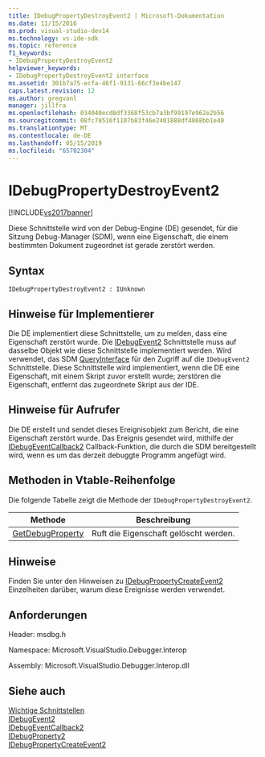 ```yaml
---
title: IDebugPropertyDestroyEvent2 | Microsoft-Dokumentation
ms.date: 11/15/2016
ms.prod: visual-studio-dev14
ms.technology: vs-ide-sdk
ms.topic: reference
f1_keywords:
- IDebugPropertyDestroyEvent2
helpviewer_keywords:
- IDebugPropertyDestroyEvent2 interface
ms.assetid: 301b7a75-ecfa-46f1-9131-66cf3e4be147
caps.latest.revision: 12
ms.author: gregvanl
manager: jillfra
ms.openlocfilehash: 034040ecd8df3368f53cb7a3bf99197e962e2b56
ms.sourcegitcommit: 08fc78516f1107b83f46e2401888df4868bb1e40
ms.translationtype: MT
ms.contentlocale: de-DE
ms.lasthandoff: 05/15/2019
ms.locfileid: "65702304"
---
```

# <a name="idebugpropertydestroyevent2"></a>IDebugPropertyDestroyEvent2
[!INCLUDE[vs2017banner](../../../includes/vs2017banner.md)]

Diese Schnittstelle wird von der Debug-Engine (DE) gesendet, für die Sitzung Debug-Manager (SDM), wenn eine Eigenschaft, die einem bestimmten Dokument zugeordnet ist gerade zerstört werden.  
  
## <a name="syntax"></a>Syntax  
  
```  
IDebugPropertyDestroyEvent2 : IUnknown  
```  
  
## <a name="notes-for-implementers"></a>Hinweise für Implementierer  
 Die DE implementiert diese Schnittstelle, um zu melden, dass eine Eigenschaft zerstört wurde. Die [IDebugEvent2](../../../extensibility/debugger/reference/idebugevent2.md) Schnittstelle muss auf dasselbe Objekt wie diese Schnittstelle implementiert werden. Wird verwendet, das SDM [QueryInterface](https://msdn.microsoft.com/library/62fce95e-aafa-4187-b50b-e6611b74c3b3) für den Zugriff auf die `IDebugEvent2` Schnittstelle. Diese Schnittstelle wird implementiert, wenn die DE eine Eigenschaft, mit einem Skript zuvor erstellt wurde; zerstören die Eigenschaft, entfernt das zugeordnete Skript aus der IDE.  
  
## <a name="notes-for-callers"></a>Hinweise für Aufrufer  
 Die DE erstellt und sendet dieses Ereignisobjekt zum Bericht, die eine Eigenschaft zerstört wurde. Das Ereignis gesendet wird, mithilfe der [IDebugEventCallback2](../../../extensibility/debugger/reference/idebugeventcallback2.md) Callback-Funktion, die durch die SDM bereitgestellt wird, wenn es um das derzeit debuggte Programm angefügt wird.  
  
## <a name="methods-in-vtable-order"></a>Methoden in Vtable-Reihenfolge  
 Die folgende Tabelle zeigt die Methode der `IDebugPropertyDestroyEvent2`.  
  
|Methode|Beschreibung|  
|------------|-----------------|  
|[GetDebugProperty](../../../extensibility/debugger/reference/idebugpropertydestroyevent2-getdebugproperty.md)|Ruft die Eigenschaft gelöscht werden.|  
  
## <a name="remarks"></a>Hinweise  
 Finden Sie unter den Hinweisen zu [IDebugPropertyCreateEvent2](../../../extensibility/debugger/reference/idebugpropertycreateevent2.md) Einzelheiten darüber, warum diese Ereignisse werden verwendet.  
  
## <a name="requirements"></a>Anforderungen  
 Header: msdbg.h  
  
 Namespace: Microsoft.VisualStudio.Debugger.Interop  
  
 Assembly: Microsoft.VisualStudio.Debugger.Interop.dll  
  
## <a name="see-also"></a>Siehe auch  
 [Wichtige Schnittstellen](../../../extensibility/debugger/reference/core-interfaces.md)   
 [IDebugEvent2](../../../extensibility/debugger/reference/idebugevent2.md)   
 [IDebugEventCallback2](../../../extensibility/debugger/reference/idebugeventcallback2.md)   
 [IDebugProperty2](../../../extensibility/debugger/reference/idebugproperty2.md)   
 [IDebugPropertyCreateEvent2](../../../extensibility/debugger/reference/idebugpropertycreateevent2.md)
